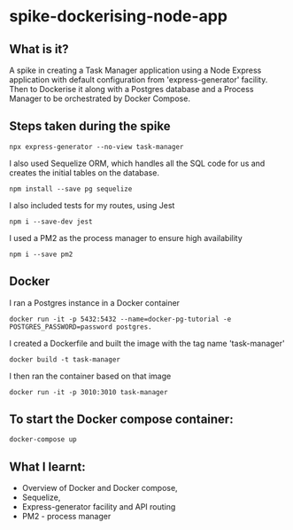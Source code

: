 # spike-dockerising-node-app

## What is it?

A spike in creating a Task Manager application using a Node Express application with default configuration from 'express-generator' facility.
Then to Dockerise it along with a Postgres database and a Process Manager to be orchestrated by Docker Compose.

## Steps taken during the spike

```
npx express-generator --no-view task-manager
```

I also used Sequelize ORM, which handles all the SQL code for us and creates the initial tables on the database.

```
npm install --save pg sequelize
```

I also included tests for my routes, using Jest

```
npm i --save-dev jest
```

I used a PM2 as the process manager to ensure high availability

```
npm i --save pm2
```

## Docker

I ran a Postgres instance in a Docker container

```
docker run -it -p 5432:5432 --name=docker-pg-tutorial -e POSTGRES_PASSWORD=password postgres.
```

I created a Dockerfile and built the image with the tag name 'task-manager'

```
docker build -t task-manager
```

I then ran the container based on that image

```
docker run -it -p 3010:3010 task-manager
```

## To start the Docker compose container:

```
docker-compose up
```

## What I learnt:

- Overview of Docker and Docker compose,
- Sequelize,
- Express-generator facility and API routing
- PM2 - process manager

